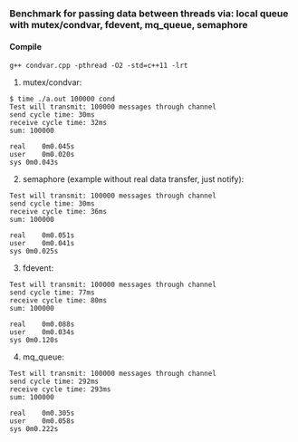### Benchmark for passing data between threads via: local queue with mutex/condvar, fdevent, mq_queue, semaphore

#### Compile
```
g++ condvar.cpp -pthread -O2 -std=c++11 -lrt
```

1) mutex/condvar:  
```
$ time ./a.out 100000 cond
Test will transmit: 100000 messages through channel
send cycle time: 30ms
receive cycle time: 32ms
sum: 100000

real	0m0.045s
user	0m0.020s
sys	0m0.043s
```

2) semaphore (example without real data transfer, just notify):  
```
Test will transmit: 100000 messages through channel
send cycle time: 30ms
receive cycle time: 36ms
sum: 100000

real	0m0.051s
user	0m0.041s
sys	0m0.025s
```

3) fdevent: 
```
Test will transmit: 100000 messages through channel
send cycle time: 77ms
receive cycle time: 80ms
sum: 100000

real	0m0.088s
user	0m0.034s
sys	0m0.120s
```

4) mq_queue:  
```
Test will transmit: 100000 messages through channel
send cycle time: 292ms
receive cycle time: 293ms
sum: 100000

real	0m0.305s
user	0m0.058s
sys	0m0.222s
```


